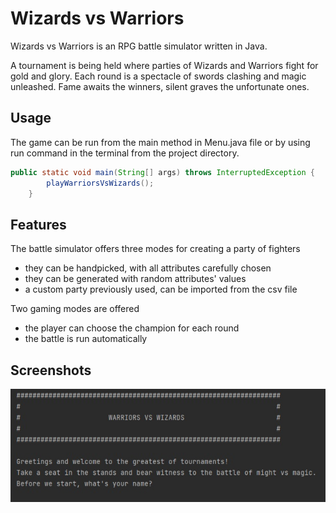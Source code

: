 # Wizards vs Warriors

Wizards vs Warriors is an RPG battle simulator written in Java.

A tournament is being held where parties of Wizards and Warriors fight for gold and glory. Each round is a spectacle of swords clashing and magic unleashed. Fame awaits the winners, silent graves the unfortunate ones.

## Usage

The game can be run from the main method in Menu.java file or by using run command in the terminal from the project directory.

```java
public static void main(String[] args) throws InterruptedException {
        playWarriorsVsWizards();
    }
```

## Features

The battle simulator offers three modes for creating a party of fighters
- they can be handpicked, with all attributes carefully chosen
- they can be generated with random attributes' values
- a custom party previously used, can be imported from the csv file

Two gaming modes are offered
- the player can choose the champion for each round
- the battle is run automatically

## Screenshots
![Welcome screen](src/main/java/com/ironhack/battlesimulator/common/welcome.jpg?raw=true)

